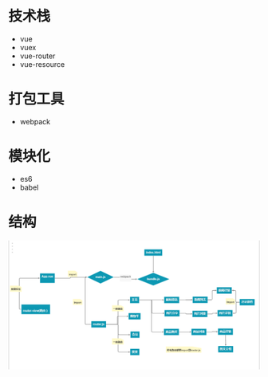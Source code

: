 # 技术栈
* vue
* vuex
* vue-router
* vue-resource
# 打包工具
* webpack
# 模块化
* es6
* babel

# 结构
![img](https://github.com/dream-one/first-project/blob/master/src/lib/images/gitimg/%E5%BE%AE%E4%BF%A1%E5%9B%BE%E7%89%87_20190811210056.png?raw=true)
